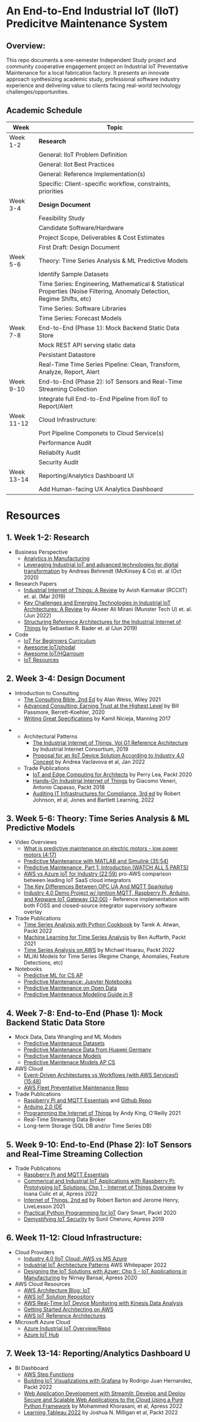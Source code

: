 # An End-to-End Industrial IoT (IIoT) Predicitve Maintenance System

## Overview:

This repo documents a one-semester Independent Study project and community cooperative engagement project on Industrial IoT Preventative Maintenance for a local fabrication factory. It presents an innovate approach synthesizing academic study, professional software industry experience and delivering value to clients facing real-world technology challenges/opportunities.



## Academic Schedule


| Week | Topic |
| --- | --- |
| Week 1-2 | **Research** | 
| | General: IIoT Problem Definition |
| | General: IIot Best Practices |
| | General: Reference Implementation(s) |
| | Specific: Client-specific workflow, constraints, priorities |
| Week 3-4 | **Design Document** |
| | Feasibility Study |
| | Candidate Software/Hardware |
| | Project Scope, Deliverables & Cost Estimates |
| | First Draft: Design Document |
| Week 5-6 | Theory: Time Series Analysis & ML Predictive Models |
| | Identify Sample Datasets |
| | Time Series: Engineering, Mathematical & Statistical Properties (Noise Filtering, Anomaly Detection, Regime Shifts, etc)|
| | Time Series: Software Libraries |
| | Time Series: Forecast Models |
| Week 7-8 | End-to-End (Phase 1): Mock Backend Static Data Store |
| | Mock REST API serving static data |
| | Persistant Datastore |
| | Real-Time Time Series Pipeline: Clean, Transform, Analyze, Report, Alert |
| Week 9-10 | End-to-End (Phase 2): IoT Sensors and Real-Time Streaming Collection |
| | Integrate full End-to-End Pipeline from IIoT to Report/Alert
| Week 11-12 | Cloud Infrastructure:  |
| | Port Pipeline Componets to Cloud Service(s) |
| | Performance Audit |
| | Reliabilty Audit |
| | Security Audit |
| Week 13-14 | Reporting/Analytics Dashboard UI |
| | Add Human-facing UX Analytics Dashboard |




# Resources

##  1. **Week 1-2: Research**
  * Business Perspective
    - [Analytics in Manufacturing](https://www.youtube.com/watch?v=BHP6rpN-2Uc)
    - [Leveraging Industrial IoT and advanced technologies for digital transformation](https://www.mckinsey.com/~/media/mckinsey/business%20functions/mckinsey%20digital/our%20insights/a%20manufacturers%20guide%20to%20generating%20value%20at%20scale%20with%20iiot/leveraging-industrial-iot-and-advanced-technologies-for-digital-transformation.pdf) by Andreas Behrendt (McKinsey & Co) et. al (Oct 2020)
  * Research Papers
    - [Industrial Internet of Things: A Review](https://www.researchgate.net/publication/336439752_Industrial_Internet_of_Things_A_Review) by Avish Karmakar (RCCIIT)
 et. al. (Mar 2019)
    - [Key Challenges and Emerging Technologies in Industrial IoT
Architectures: A Review](https://www.mdpi.com/1424-8220/22/15/5836) by Akseer Ali Mirani (Munster Tech U) et. al. (Jun 2022)
    - [Structuring Reference Architectures for the Industrial Internet of Things](https://www.mdpi.com/1999-5903/11/7/151) by Sebastian R. Bader et. al (Jun 2019)
  * Code
    - [IoT For Beginners Curriculum](https://github.com/microsoft/IoT-For-Beginners)
    - [Awesome IoT/phodal](https://github.com/phodal/awesome-iot)
    - [Awesome IoT/HQarroum](https://github.com/HQarroum/awesome-iot)
    - [IoT Resources](https://github.com/kevinwlu/iot)

## 2. Week 3-4: Design Document
  * Introduction to Consulting
    - [The Consulting Bible, 2nd Ed](https://learning.oreilly.com/library/view/the-consulting-bible/9781119776871/) by Alan Weiss, Wiley 2021
    - [Advanced Consulting: Earning Trust at the Highest Level](https://learning.oreilly.com/library/view/advanced-consulting/9781523088089/) by Bill Passmore, Berrett-Koehler, 2020
    - [Writing Great Specifications](https://learning.oreilly.com/library/view/writing-great-specifications/9781617294105/) by Kamil Nicieja, Manning 2017
- * Architectural Patterns
    - [The Industrial Internet of Things, Vol G1 Reference Architecture](https://www.iiconsortium.org/pdf/IIRA-v1.9.pdf) by Industrial Internet Consortium, 2019
    - [Proposal for an IIoT Device Solution According to Industry
4.0 Concept](https://pubmed.ncbi.nlm.nih.gov/35009868/) by Andrea Vaclavova et al, Jan 2022
  * Trade Publications
    - [IoT and Edge Computing for Architects](https://learning.oreilly.com/library/view/iot-and-edge/9781839214806/) by Perry Lea, Packt 2020
    - [Hands-On Industrial Internet of Things](https://learning.oreilly.com/library/view/hands-on-industrial-internet/9781789537222/) by Giacomo Veneri, Antonio Capasso, Packt 2018
    - [Auditing IT Infrastructures for Compliance, 3rd ed](https://learning.oreilly.com/library/view/auditing-it-infrastructures/9781284236613/) by Robert Johnson, et al, Jones and Bartlett Learning, 2022
  
## 3. Week 5-6: Theory: Time Series Analysis & ML Predictive Models
  * Video Overviews
      - [What is predictive maintenance on electric motors - low power motors (4:17)](https://www.youtube.com/watch?v=cFlY6L1igKY)
      - [Predictive Maintenance with MATLAB and Simulink (35:54)](https://www.youtube.com/watch?v=hEYv3iN70ic)
      - [Predictive Maintenance, Part 1: Introduction (WATCH ALL 5 PARTS)](https://www.youtube.com/watch?v=RmVWKLbLq2Y)
      - [AWS vs Azure IoT for Industry (22:59)](https://www.youtube.com/watch?v=eyDcWPic0Do&t=1s) pro-AWS comparison between leading IoT SaaS cloud integrators
      - [The Key Differences Between OPC UA And MQTT Sparkplug](https://www.hivemq.com/blog/iiot-protocols-opcua-vs-mqtt-sparkplug-digital-transformation/)
      - [Industry 4.0 Demo Project w/ Ignition MQTT, Raspberry Pi, Arduino, and Kepware IoT Gateway (32:00)](https://www.youtube.com/watch?v=spE6IpOU-2w) - Reference implementation with both FOSS and closed-source integrator supervisory software overlay
  * Trade Publications
      - [Time Series Analysis with Python Cookbook](https://learning.oreilly.com/library/view/time-series-analysis/9781801075541/) by Tarek A. Atwan, Packt 2022
      - [Machine Learning for Time Series Analysis](https://learning.oreilly.com/library/view/machine-learning-for/9781801819626/) by Ben Auffarth, Packt 2021
      - [Time Series Analysis on AWS](https://learning.oreilly.com/library/view/time-series-analysis/9781801816847/) by Michael Hoarau, Packt 2022
      -  ML/AI Models for Time Series (Regime Change, Anomalies, Feature Detections, etc)
  * Notebooks
    - [Predictive ML for CS AP](https://github.com/Yi-Chen-Lin2019/Predictive-maintenance-with-machine-learning)
    - [Predictive Maintenance: Jupyter Notebooks](https://github.com/Samimust/predictive-maintenance)
    - [Predictive Maintenance on Open Data](https://github.com/tayciryahmed/predictive-maintenance)
    - [Predictive Maintenance Modeling Guide in R](https://github.com/vikasgupta1812/Machine_Learning/blob/master/Predictive%20Maintenance%20Modelling%20Guide%20R%20Notebook.ipynb)

## 4. Week 7-8: End-to-End (Phase 1): Mock Backend Static Data Store
  * Mock Data, Data Wrangling and ML Models
    - [Predictive Maintenance Datasets](https://github.com/kokikwbt/predictive-maintenance)
    - [Predictive Maintenance Data from Huawei Germany](https://github.com/omlstreaming/grc-datasets-pred-maintenance)
    - [Predictive Maintenance Models](https://github.com/Samimust/predictive-maintenance)
    - [Predictive Maintenace Models AP CS](https://github.com/Yi-Chen-Lin2019/Predictive-maintenance-with-machine-learning)
  * AWS Cloud
    - [Event-Driven Architectures vs Workflows (with AWS Services!) (15:48)](https://www.youtube.com/watch?v=Q_QCu6OP2mQ)
    - [AWS Fleet Preventative Maintenance Repo](https://github.com/awslabs/aws-fleet-predictive-maintenance)
  * Trade Publications
    - [Raspberry Pi and MQTT Essentials](https://learning.oreilly.com/library/view/raspberry-pi-and/9781803244488/) and [Github Repo](https://github.com/PacktPublishing/Raspberry-Pi-and-MQTT-Essentials)
    - [Arduino 2.0 IDE](https://www.arduino.cc/en/software)
    - [Programming the Internet of Things](https://learning.oreilly.com/library/view/programming-the-internet/9781492081401/) by Andy King, O'Reilly 2021
    - Real-Time Streaming Data Broker
    - Long-term Storage (SQL DB and/or Time Series DB)
## 5. Week 9-10: End-to-End (Phase 2): IoT Sensors and Real-Time Streaming Collection
  * Trade Publications
    - [Raspberry Pi and MQTT Essentials](https://learning.oreilly.com/library/view/raspberry-pi-and/9781803244488/)
    - [Commerical and Industrial IoT Applications with Raspberry Pi: Prototyping IoT Solutions: Chp 1 - Internet of Things Overview](https://learning.oreilly.com/library/view/commercial-and-industrial/9781484252963/html/481978_1_En_1_Chapter.xhtml) by Ioana Culic et al, Apress 2022
    - [Internet of Things, 2nd ed](https://learning.oreilly.com/videos/internet-of-things/9780137592135/) by Robert Barton and Jerome Henry, LiveLesson 2021
    - [Practical Python Programming for IoT](https://learning.oreilly.com/library/view/practical-python-programming/9781838982461/) Gary Smart, Packt 2020
    - [Demystifying IoT Security](https://learning.oreilly.com/library/view/demystifying-internet-of/9781484228968/) by Sunil Cheruvu, Apress 2019
## 6. Week 11-12: Cloud Infrastructure: 
  * Cloud Providers
    - [Industry 4.0 IIoT Cloud: AWS vs MS Azure](https://www.youtube.com/watch?v=eyDcWPic0Do)
    - [Industrial IoT Architecture Patterns](https://docs.aws.amazon.com/whitepapers/latest/industrial-iot-architecture-patterns/industrial-iot-architecture-patterns.pdf) AWS Whitepaper 2022
    - [Designing the IoT Solutions with Azuer: Chp 5 - IoT Applications in Manufacturing](https://learning.oreilly.com/library/view/designing-internet-of/9781484260418/html/491651_1_En_5_Chapter.xhtml) by Nirnay Bansal, Apress 2020
  * AWS Cloud Resources
    - [AWS Architecture Blog: IoT](https://aws.amazon.com/blogs/architecture/category/internet-of-things/aws-iot-platform/)
    - [AWS IoT Solution Repository](https://aws.amazon.com/iot/solutions/?iot-solution-repository-cards.sort-by=item.additionalFields.headline&iot-solution-repository-cards.sort-order=asc&awsf.iot-solution-repository-filter-industry=*all&awsf.iot-solution-repository-filter-products=*all&awsf.iot-solution-repository-filter-usecase=*all&awsf.iot-solution-repository-filter-solution-type=*all)
    - [AWS Real-Time IoT Device Monitoring with Kinesis Data Analysis](https://docs.aws.amazon.com/solutions/latest/real-time-iot-device-monitoring-with-kinesis/architecture.html)
    - [Getting Started Architecting on AWS](https://aws.amazon.com/architecture/?cards-all.sort-by=item.additionalFields.sortDate&cards-all.sort-order=desc&awsf.content-type=*all&awsf.methodology=*all&awsf.tech-category=*all&awsf.industries=*all)
    - [AWS IoT Reference Architectures](https://github.com/aws-iot-builder-tools/iot-reference-architectures)
  * Microsoft Azure Cloud
    - [Azure Industrial IoT Overview/Repo](https://github.com/Azure/Industrial-IoT)
    - [Azure IoT Hub](https://azure.microsoft.com/en-us/products/iot-hub/#overview)
## 7. Week 13-14: Reporting/Analytics Dashboard U
  - BI Dashboard
    - [AWS Step Functions](https://aws.amazon.com/step-functions/)
    - [Building IoT Visualizations with Grafana](https://learning.oreilly.com/library/view/building-iot-visualizations/9781803236124/) by Rodrigo Juan Hernandez, Packt 2022
    - [Web Application Development with Streamlit: Develop and Deploy Secure and Scalable Web Applications to the Cloud Using a Pure Python Framework](https://learning.oreilly.com/library/view/web-application-development/9781484281116/) by Mohammed Khorasani, et al, Apress 2022
    - [Learning Tableau 2022](https://learning.oreilly.com/library/view/learning-tableau-2022/9781801072328/) by Joshua N. Milligan et al, Packt 2022


